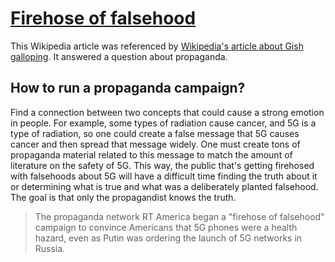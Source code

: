# [Firehose of falsehood](https://en.m.wikipedia.org/wiki/Firehose_of_falsehood)

This Wikipedia article was referenced by [Wikipedia's article about Gish galloping](../../../2025/10/21/wikipedia-gish-gallop.md). It answered a question about propaganda.

## How to run a propaganda campaign? 

Find a connection between two concepts that could cause a strong emotion in people. For example, some types of radiation cause cancer, and 5G is a type of radiation, so one could create a false message that 5G causes cancer and then spread that message widely. One must create tons of propaganda material related to this message to match the amount of literature on the safety of 5G. This way, the public that's getting firehosed with falsehoods about 5G will have a difficult time finding the truth about it or determining what is true and what was a deliberately planted falsehood. The goal is that only the propagandist knows the truth.

> The propaganda network RT America began a "firehose of falsehood" campaign to convince Americans that 5G phones were a health hazard, even as Putin was ordering the launch of 5G networks in Russia.
